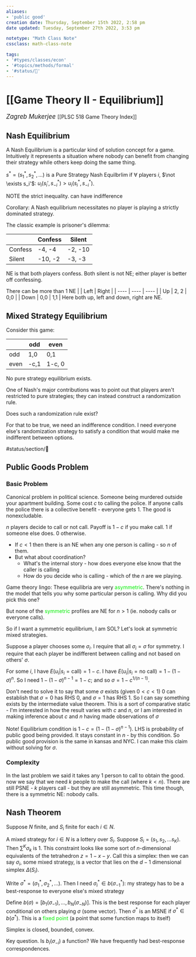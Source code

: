 ```yaml
---
aliases:
- 'public good'
creation date: Thursday, September 15th 2022, 2:58 pm
date updated: Tuesday, September 27th 2022, 3:53 pm

notetype: "Math Class Note"
cssclass: math-class-note

tags: 
- '#types/classes/econ'
- '#topics/methods/formal' 
- '#status/🚧'
---
```


# [[Game Theory II - Equilibrium]]
<span style = "font-size:120%"><i >Zagreb Mukerjee </i></span>
[[PLSC 518 Game Theory Index]]

## Nash Equilibrium

A Nash Equilibrium is a particular kind of solution concept for a game. Intuitively it represents a situation where nobody can benefit from changing their strategy while others keep doing the same thing. 

$s^* = (s_1^*, s_2^*, \ldots)$ is a Pure Strategy Nash Equilbrlim if $\forall$ players $i$, $\not \exists s_i'$: $u_i(s_i', s^*_{-i}) > u_i(s_i^*, s_{-i}^*)$. 

NOTE the strict inequality. can have indifference

Corollary: A Nash equilibrium necessitates no player is playing a strictly dominated strategy. 

The classic example is prisoner's dilemma:

|         | Confess | Silent  |
| ------- | ------- | ------- |
| Confess | -4, -4  | -2, -10 |
| Silent  | -10, -2 | -3, -3  | 

NE is that both players confess. Both silent is not NE; either player is better off confessing. 

There can be more than 1 NE
|      | Left | Right |
| ---- | ---- | ---- |
| Up   | 2, 2 | 0,0  |
| Down | 0,0  | 1,1  |
Here both up, left and down, right are NE. 

## Mixed Strategy Equilibrium

Consider this game:

|      | odd  | even   |
| ---- | ---- | ------ |
| odd  | 1,0  | 0,1    |
| even | -c,1 | 1-c, 0 | 

No pure strategy equilibrium exists. 

One of Nash's major contributions was to point out that players aren't restricted to pure strategies; they can instead construct a randomization rule. 

Does such a randomization rule exist? 

For that to be true, we need an indifference condition. I need everyone else's randomization strategy to satisfy a condition that would make me indifferent between options. 

#status/section/🚧 

## Public Goods Problem

### Basic Problem

Canonical problem in political science. Someone being murdered outside your apartment building. Some cost $c$ to calling the police. If anyone calls the police there is a collective benefit - everyone gets $1$. The good is nonexcludable. 

$n$ players decide to call or not call. Payoff is $1-c$ if you make call. $1$ if someone else does. $0$ otherwise.
- If $c < 1$ then there is an NE when any one person is calling - so $n$ of them. 
- But what about coordination? 
	- What's the internal story - how does everyone else know that the caller is calling
	- How do you decide who is calling - which of the $n$ are we playing. 

Game theory lingo: These equilibria are very <font color=gree>asymmetric</font>. There's nothing in the model that tells you why some particular person is calling. Why did you pick this one?

But none of the <font color=gree>symmetric</font> profiles are NE for $n>1$ (ie. nobody calls or everyone calls). 

So if I want a symmetric equilibrium, I am SOL? Let's look at symmetric mixed strategies. 

Suppose a player chooses some $\sigma_i$. I require that all $\sigma_i = \sigma$ for symmetry. I require that each player be indifferent between calling and not based on others' $\sigma$. 

For some $i$, I have $E(u_i|s_i = \text{call}) = 1-c$. I have $E(u_i|s_i = \text{no call}) = 1-(1 - \sigma)^n$. So I need $1 - (1- \sigma)^{n-1} = 1-c$; and so $\sigma = 1 - c^{1/(n-1)}$. 

Don't need to solve it to say that some $\sigma$ exists (given $0 < c < 1$) 0 can establish that $\sigma = 0$ has RHS $0$, and $\sigma = 1$ has RHS $1$. So I can say something exists by the intermediate value theorem. This is a sort of comparative static - I'm interested in how the result varies with $c$ and $n$, or I am interested in making inference about $c$ and $n$ having made observations of $\sigma$ 

Note! Equilibrium condition is $1-c = (1- (1-\sigma)^{n-1})$. LHS is probability of public good being provided. It stays constant in $n$ - by this condition. So public good provision is the same in kansas and NYC. I can make this claim without solving for $\sigma$. 

### Complexity

In the last problem we said it takes any $1$ person to call to obtain the good. now we say that we need $k$ people to make the call (where $k < n$). There are still PSNE - $k$ players call - but they are still asymmetric. This time though, there is a symmetric NE: nobody calls. 


## Nash Theorem

Suppose  $N$ finite, and $S_i$ finite for each $i \in N$. 

A mixed strategy for $i \in N$ is a lottery over $S_i$.  Suppose $S_i = (s_1, s_2, \ldots s_K)$. Then $\sum^K \sigma_k$ is $1$. This constraint looks like some sort of $n$-dimensional equivalents of the tetrahedron $z = 1 - x - y$. Call this a simplex: then we can say $\sigma_i$, some mixed strategy, is a vector that lies on the $d-1$ dimensional simplex $\Delta(S_i)$. 

Write $\sigma^* = (\sigma_1^*, \sigma^*_2, \ldots)$. Then I need $\sigma_i^* \in b(\sigma^*_{-1})$: my strategy has to be a best-response to everyone else's mixed strategy 

Define $b(\sigma) = [b_1(\sigma_{-1}), \ldots, b_N(\sigma_{-N})]$. This is the best response for each player conditional on others playing $\sigma$ (some vector). Then $\sigma^*$ is an MSNE if $\sigma^* \in b(\sigma^*)$. This is a <font color=gree>fixed point</font> (a point that some function maps to itself)

Simplex is closed, bounded, convex. 

Key question. Is $b_i(\sigma_{-i})$ a function? We have frequently had best-response correspondences. 